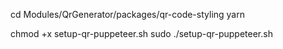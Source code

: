 cd Modules/QrGenerator/packages/qr-code-styling
yarn



chmod +x setup-qr-puppeteer.sh
sudo ./setup-qr-puppeteer.sh
